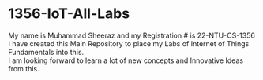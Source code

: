 # 1356-IoT-All-Labs
My name is Muhammad Sheeraz and my Registration # is 22-NTU-CS-1356 
<br>
I have created this Main Repository to place my Labs of Internet of Things Fundamentals into this.
<br>
I am looking forward to learn a lot of new concepts and Innovative Ideas from this.

